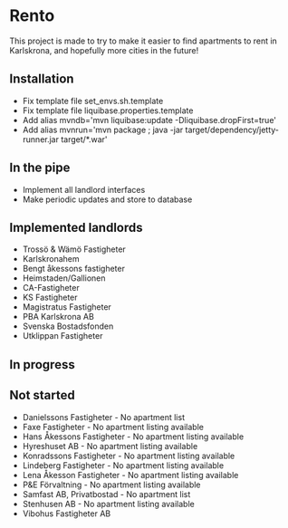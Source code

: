 # Rento

This project is made to try to make it easier to find apartments to rent in Karlskrona, and hopefully
more cities in the future!

## Installation
* Fix template file set_envs.sh.template
* Fix template file liquibase.properties.template
* Add alias mvndb='mvn liquibase:update -Dliquibase.dropFirst=true'
* Add alias mvnrun='mvn package ; java -jar target/dependency/jetty-runner.jar target/*.war'


## In the pipe
* Implement all landlord interfaces
* Make periodic updates and store to database


## Implemented landlords
* Trossö & Wämö Fastigheter
* Karlskronahem
* Bengt åkessons fastigheter
* Heimstaden/Gallionen
* CA-Fastigheter
* KS Fastigheter
* Magistratus Fastigheter
* PBA Karlskrona AB
* Svenska Bostadsfonden
* Utklippan Fastigheter 

## In progress

## Not started
* Danielssons Fastigheter - No apartment list
* Faxe Fastigheter - No apartment listing available
* Hans Åkessons Fastigheter - No apartment listing available
* Hyreshuset AB - No apartment listing available
* Konradssons Fastigheter - No apartment listing available
* Lindeberg Fastigheter - No apartment listing available
* Lena Åkesson Fastigheter - No apartment listing available
* P&E Förvaltning - No apartment listing available
* Samfast AB, Privatbostad - No apartment list
* Stenhusen AB - No apartment listing available
* Vibohus Fastigheter AB
